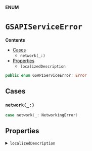 **ENUM**

# `GSAPIServiceError`

**Contents**

- [Cases](#cases)
  - `network(_:)`
- [Properties](#properties)
  - `localizedDescription`

```swift
public enum GSAPIServiceError: Error
```

## Cases
### `network(_:)`

```swift
case network(_: NetworkingError)
```

## Properties
<details><summary markdown="span"><code>localizedDescription</code></summary>

```swift
public var localizedDescription: String
```

</details>
